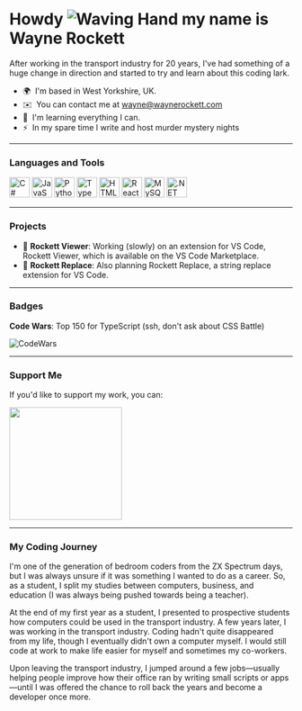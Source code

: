 Howdy ![Waving Hand](https://user-images.githubusercontent.com/18350557/176309783-0785949b-9127-417c-8b55-ab5a4333674e.gif) my name is Wayne Rockett
=====================================================================================================================

After working in the transport industry for 20 years, I've had something of a huge change in direction and started to try and learn about this coding lark.

- 🌍  I'm based in West Yorkshire, UK.  
- ✉️  You can contact me at [wayne@waynerockett.com](mailto:wayne@waynerockett.com)  
- 🧠  I'm learning everything I can.  
- ⚡  In my spare time I write and host murder mystery nights  

---

### Languages and Tools
<p align="left">
  <a href="https://docs.microsoft.com/en-us/dotnet/csharp/" target="_blank" rel="noreferrer"><img src="https://raw.githubusercontent.com/danielcranney/readme-generator/main/public/icons/skills/csharp-colored.svg" width="36" height="36" alt="C#" /></a>
  <a href="https://developer.mozilla.org/en-US/docs/Web/JavaScript" target="_blank" rel="noreferrer"><img src="https://raw.githubusercontent.com/danielcranney/readme-generator/main/public/icons/skills/javascript-colored.svg" width="36" height="36" alt="JavaScript" /></a>
  <a href="https://www.python.org/" target="_blank" rel="noreferrer"><img src="https://raw.githubusercontent.com/danielcranney/readme-generator/main/public/icons/skills/python-colored.svg" width="36" height="36" alt="Python" /></a>
  <a href="https://www.typescriptlang.org/" target="_blank" rel="noreferrer"><img src="https://raw.githubusercontent.com/danielcranney/readme-generator/main/public/icons/skills/typescript-colored.svg" width="36" height="36" alt="TypeScript" /></a>
  <a href="https://developer.mozilla.org/en-US/docs/Glossary/HTML5" target="_blank" rel="noreferrer"><img src="https://raw.githubusercontent.com/danielcranney/readme-generator/main/public/icons/skills/html5-colored.svg" width="36" height="36" alt="HTML5" /></a>
  <a href="https://reactjs.org/" target="_blank" rel="noreferrer"><img src="https://raw.githubusercontent.com/danielcranney/readme-generator/main/public/icons/skills/react-colored.svg" width="36" height="36" alt="React" /></a>
  <a href="https://www.mysql.com/" target="_blank" rel="noreferrer"><img src="https://raw.githubusercontent.com/danielcranney/readme-generator/main/public/icons/skills/mysql-colored.svg" width="36" height="36" alt="MySQL" /></a>
  <a href="https://dotnet.microsoft.com/en-us/" target="_blank" rel="noreferrer"><img src="https://raw.githubusercontent.com/danielcranney/readme-generator/main/public/icons/skills/dot-net-colored.svg" width="36" height="36" alt=".NET" /></a>
</p>

---

### Projects
- 🚧 **Rockett Viewer**: Working (slowly) on an extension for VS Code, Rockett Viewer, which is available on the VS Code Marketplace.
- 🚧 **Rockett Replace**: Also planning Rockett Replace, a string replace extension for VS Code.

---

### Badges
**Code Wars**: Top 150 for TypeScript (ssh, don't ask about CSS Battle)

<p align="left">
  <img src="https://www.codewars.com/users/WayneRockett/badges/micro" alt="CodeWars"/>
</p>

---

### Support Me
If you'd like to support my work, you can:

<a href="https://www.buymeacoffee.com/countdisoQ"><img src="https://cdn.buymeacoffee.com/buttons/v2/default-yellow.png" width="200" /></a>

---

### My Coding Journey
I'm one of the generation of bedroom coders from the ZX Spectrum days, but I was always unsure if it was something I wanted to do as a career. So, as a student, I split my studies between computers, business, and education (I was always being pushed towards being a teacher).

At the end of my first year as a student, I presented to prospective students how computers could be used in the transport industry. A few years later, I was working in the transport industry. Coding hadn't quite disappeared from my life, though I eventually didn't own a computer myself. I would still code at work to make life easier for myself and sometimes my co-workers.

Upon leaving the transport industry, I jumped around a few jobs—usually helping people improve how their office ran by writing small scripts or apps—until I was offered the chance to roll back the years and become a developer once more.

